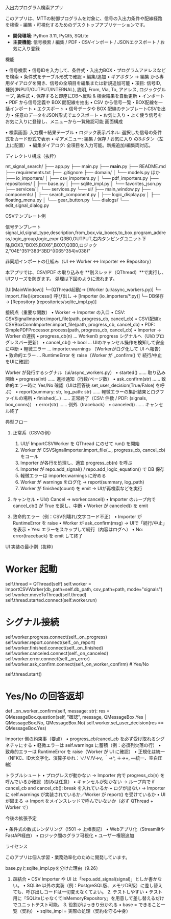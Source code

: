 入出力プログラム検索アプリ

このアプリは、MTTの制御プログラムを対象に、信号の入出力条件や配線経路を検索・編集・可視化するためのデスクトップアプリケーションです。

- **開発環境**: Python 3.11, PyQt5, SQLite  
- **主要機能**: 信号検索 / 編集 / PDF・CSVインポート / JSONエクスポート / お気に入り登録  

機能

•	信号検索
•	信号IDを入力して、条件式・入出力BOX・プログラムアドレスなどを検索
•	条件式をテーブル形式で確認
•	編集/追加
•	ギアボタン → 編集 から専用ダイアログを開き、信号の全項目を編集または新規追加可能
•	項目: 信号ID, 種別(INPUT/OUTPUT/INTERNAL), 説明, From, Via, To, アドレス, ロジックグループ, 条件式
•.  保存すると即座にDBへ反映 & 検索結果を自動更新
•	インポート
•	PDF から信号定義や BOX 間配線を抽出
•	CSV から信号一覧・BOX配線を一括インポート
•	エクスポート
•	信号データや BOX 配線のテンプレートCSVを出力
•	任意のデータをJSON形式でエクスポート
•	お気に入り
•	よく使う信号をお気に入りに登録し、メニューから一覧確認可能
画面構成

•	検索画面: 入力欄＋結果テーブル
•	ロジック表示パネル: 選択した信号の条件式をカード形式で表示
•	ギアメニュー: 編集 / 保存 / お気に入り の3ボタン（左上に配置）
•	編集ダイアログ: 全項目を入力可能。新規追加/編集両対応。

ディレクトリ構成（抜粋）

mt_signal_search/
├── app.py
├── main.py
├── __main__.py
├── README.md
├── requirements.txt
├── .gitignore
├── domain/
│   └── models.py ほか
├── io_importers/
│   ├── csv_importers.py
│   └── pdf_importers.py
├── repositories/
│   ├── base.py
│   ├── sqlite_impl.py
│   └── favorites_json.py
├── services/
│   └── services.py
└── ui/
    ├── main_window.py
    ├── components/
    │   ├── search_component.py
    │   ├── logic_display.py
    │   ├── floating_menu.py
    │   └── gear_button.py
    └── dialogs/
        └── edit_signal_dialog.py

CSVテンプレート例

信号テンプレート
signal_id,signal_type,description,from_box,via_boxes,to_box,program_address,logic_group,logic_expr
Q3B0,OUTPUT,右内タンピングユニット下降,BOX3,"BOX5,BOX6",BOX7,Q3B0,ロジック2,"04E^351^383^3BD^((065^354)v038)"

非同期インポートの仕組み（UI ↔ Worker ↔ Importer ↔ Repository）

本アプリでは、CSV/PDF の取り込みを **別スレッド（QThread）**で実行し、UIフリーズを防ぎます。
処理は下図のように流れます。

[UI(MainWindow)]
   └─(QThread起動)→ [Worker (ui/async_workers.py)]
        └─ import_file()/process() 呼び出し → [Importer (io_importers/*.py)]
             └─ DB保存 → [Repository (repositories/sqlite_impl.py)]


接続点（重要な関数）
	•	Worker → Importer の入口
	•	CSV: CSVSignalImporter.import_file(path, progress_cb, cancel_cb)
	•	CSV(配線): CSVBoxConnImporter.import_file(path, progress_cb, cancel_cb)
	•	PDF: SimplePDFProcessor.process(path, progress_cb, cancel_cb)
	•	Importer → Worker の連携
	•	progress_cb(n) … Workerの progress シグナルへ（UIのプログレスバー更新）
	•	cancel_cb() -> bool … UIのキャンセル操作を検知して安全に中断
	•	軽微エラー … importer.warnings （Workerがログ化して UI へ報告）
	•	致命的エラー … RuntimeError を raise（Worker が _confirm() で 続行/中止 をUIに確認）

Worker が発行するシグナル（ui/async_workers.py）
	•	started() …… 取り込み開始
	•	progress(int) …… 進捗通知（行数/ページ数）
	•	ask_confirm(str) …… 致命的エラー時に Yes/No 確認（UIは回答後 set_user_decision(True/False) を呼ぶ）
	•	report(summary: str, log_path: str) …… 軽微エラーの集計結果とログファイルの場所
	•	finished(...) …… 正常終了（CSV: 件数 / PDF: (signals, box_conns)）
	•	error(str) …… 例外（traceback）
	•	canceled() …… キャンセル終了

典型フロー

1) 正常系（CSVの例）
	1.	UIが ImportCSVWorker を QThread にのせて run() を開始
	2.	Worker が CSVSignalImporter.import_file(..., progress_cb, cancel_cb) をコール
	3.	Importer が各行を処理し、適宜 progress_cb(n) を呼ぶ
	4.	Importer が repo.add_signal() / repo.add_logic_equation() で DB 保存
	5.	軽微エラーは importer.warnings に貯める
	6.	Worker が warnings をログ化 → report(summary, log_path)
	7.	Worker が finished(count) を emit → UIが再検索などを実行

2) キャンセル
	•	UIの Cancel → worker.cancel()
	•	Importer のループ内で cancel_cb() が True を返し、中断
	•	Worker が canceled() を emit

3) 致命的エラー（例：CSV列壊れ/文字コード不正）
	•	Importer が RuntimeError を raise
	•	Worker が ask_confirm(msg) → UIで「続行/中止」を表示
	•	Yes: エラーをスキップして続行（内容はログへ）
	•	No: error(traceback) を emit して終了

UI 実装の最小例（抜粋）

# Worker 起動
self.thread = QThread(self)
self.worker = ImportCSVWorker(db_path=self.db_path, csv_path=path, mode="signals")
self.worker.moveToThread(self.thread)
self.thread.started.connect(self.worker.run)

# シグナル接続
self.worker.progress.connect(self._on_progress)
self.worker.report.connect(self._on_report)
self.worker.finished.connect(self._on_finished)
self.worker.canceled.connect(self._on_canceled)
self.worker.error.connect(self._on_error)
self.worker.ask_confirm.connect(self._on_worker_confirm)  # Yes/No

self.thread.start()

# Yes/No の回答返却
def _on_worker_confirm(self, message: str):
    res = QMessageBox.question(self, "確認", message,
                               QMessageBox.Yes | QMessageBox.No, QMessageBox.No)
    self.worker.set_user_decision(res == QMessageBox.Yes)


Importer 側の約束事（要点）
	•	progress_cb/cancel_cb を必ず受け取れるシグネチャにする
	•	軽微エラーは self.warnings に蓄積（例：必須列欠落の行）
	•	致命的エラーは RuntimeError を raise（Worker が UI に確認）
	•	正規化は統一（NFKC、ID大文字化、演算子ゆれ：∨/Ｖ/V→v, ＾→^, ＋→+, —統一、空白圧縮）

トラブルシュート
	•	プログレスが動かない
→ Importer 内で progress_cb(n) を呼んでいるか確認（刻みは任意）
	•	キャンセルが効かない
→ ループ内で if cancel_cb and cancel_cb(): break を入れているか
	•	ログが出ない
→ Importer に self.warnings が実装されているか／Worker が report() を受けているか
	•	UIが固まる
→ Import をメインスレッドで呼んでいないか（必ず QThread + Worker で）

今後の拡張予定

•	条件式の数式レンダリング（!501 → 上棒表記）
•	Webアプリ化（StreamlitやFastAPI経由）
•	ロジック間のグラフ可視化
•	ユーザー権限追加

ライセンス

このアプリは個人学習・業務効率化のために開発しています。

base.pyとsqlite_impl.pyを分けた理由（9.26）
1.	疎結合
	•	CSV Importer や UI は「repo.add_signal(signal)」としか書かない。
	•	SQLite 以外の実装（例：PostgreSQL版、メモリDB版）に差し替えても、呼び出しコードは一切変えなくてよい。
	2.	テストしやすい
	•	テスト用に「SQLiteじゃなくてInMemoryRepository」を用意して差し替えるだけでユニットテスト可能。
	3.	役割がはっきり分かれる
	•	base = できること一覧（契約）
	•	sqlite_impl = 実際の処理（契約を守る中身）